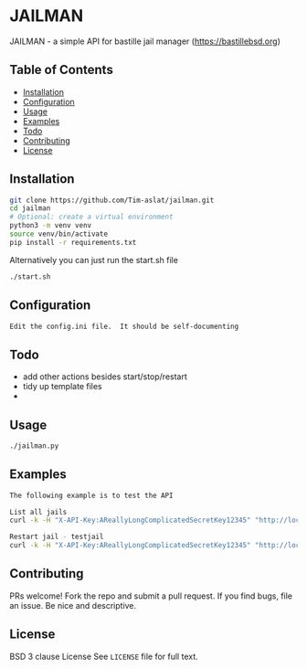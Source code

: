# JAILMAN

JAILMAN - a simple API for bastille jail manager (https://bastillebsd.org)

## Table of Contents

- [Installation](#installation)
- [Configuration](#configuration)
- [Usage](#usage)
- [Examples](#examples)
- [Todo](#todo)
- [Contributing](#contributing)
- [License](#license)

## Installation

```sh
git clone https://github.com/Tim-aslat/jailman.git
cd jailman
# Optional: create a virtual environment
python3 -m venv venv
source venv/bin/activate
pip install -r requirements.txt
```
Alternatively you can just run the start.sh file
```sh
./start.sh
```

## Configuration

```sh
Edit the config.ini file.  It should be self-documenting


```

## Todo
- add other actions besides start/stop/restart
- tidy up template files
- 

## Usage
```sh
./jailman.py
```

## Examples

```sh
The following example is to test the API

List all jails
curl -k -H "X-API-Key:AReallyLongComplicatedSecretKey12345" "http://localhost:9191/list_jails"

Restart jail - testjail
curl -k -H "X-API-Key:AReallyLongComplicatedSecretKey12345" "http://localhost:9191/restart?jail=testjail"

```


## Contributing

PRs welcome! Fork the repo and submit a pull request.
If you find bugs, file an issue. Be nice and descriptive.

## License

BSD 3 clause License
See `LICENSE` file for full text.


